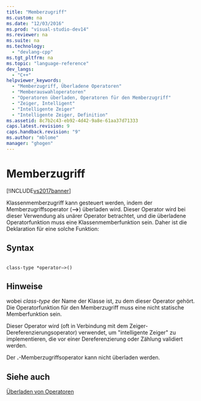 ```yaml
---
title: "Memberzugriff"
ms.custom: na
ms.date: "12/03/2016"
ms.prod: "visual-studio-dev14"
ms.reviewer: na
ms.suite: na
ms.technology: 
  - "devlang-cpp"
ms.tgt_pltfrm: na
ms.topic: "language-reference"
dev_langs: 
  - "C++"
helpviewer_keywords: 
  - "Memberzugriff, Überladene Operatoren"
  - "Memberauswahloperatoren"
  - "Operatoren überladen, Operatoren für den Memberzugriff"
  - "Zeiger, Intelligent"
  - "Intelligente Zeiger"
  - "Intelligente Zeiger, Definition"
ms.assetid: 8c7b2c43-eb92-4d42-9a8e-61aa37d71333
caps.latest.revision: 9
caps.handback.revision: "9"
ms.author: "mblome"
manager: "ghogen"
---
```

# Memberzugriff
[!INCLUDE[vs2017banner](../assembler/inline/includes/vs2017banner.md)]

Klassenmemberzugriff kann gesteuert werden, indem der Memberzugriffsoperator \(**–\>**\) überladen wird.  Dieser Operator wird bei dieser Verwendung als unärer Operator betrachtet, und die überladene Operatorfunktion muss eine Klassenmemberfunktion sein.  Daher ist die Deklaration für eine solche Funktion:  
  
## Syntax  
  
```  
  
class-type *operator–>()  
```  
  
## Hinweise  
 wobei *class\-type* der Name der Klasse ist, zu dem dieser Operator gehört.  Die Operatorfunktion für den Memberzugriff muss eine nicht statische Memberfunktion sein.  
  
 Dieser Operator wird \(oft in Verbindung mit dem Zeiger\-Dereferenzierungsoperator\) verwendet, um "intelligente Zeiger" zu implementieren, die vor einer Dereferenzierung oder Zählung validiert werden.  
  
 Der **.**\-Memberzugriffsoperator kann nicht überladen werden.  
  
## Siehe auch  
 [Überladen von Operatoren](../cpp/operator-overloading.md)